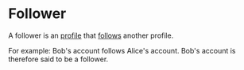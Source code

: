# Follower

A follower is an [profile](/docs/glossary/profile) that [follows](/docs/glossary/follow) another profile.

For example: Bob's account follows Alice's account. Bob's account is therefore said to be a follower.